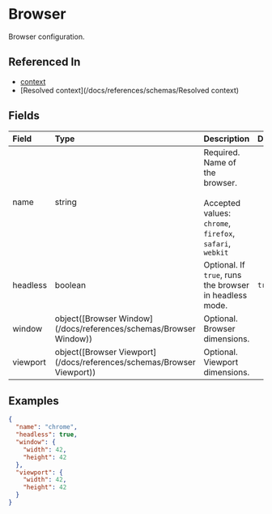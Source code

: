 
# Browser

Browser configuration.

## Referenced In

- [context](/docs/references/schemas/context)
- [Resolved context](/docs/references/schemas/Resolved context)

## Fields

Field | Type | Description | Default
:-- | :-- | :-- | :--
name | string | Required. Name of the browser.<br/><br/>Accepted values: `chrome`, `firefox`, `safari`, `webkit` | 
headless | boolean | Optional. If `true`, runs the browser in headless mode. | `true`
window | object([Browser Window](/docs/references/schemas/Browser Window)) | Optional. Browser dimensions. | 
viewport | object([Browser Viewport](/docs/references/schemas/Browser Viewport)) | Optional. Viewport dimensions. | 

## Examples

```json
{
  "name": "chrome",
  "headless": true,
  "window": {
    "width": 42,
    "height": 42
  },
  "viewport": {
    "width": 42,
    "height": 42
  }
}
```
